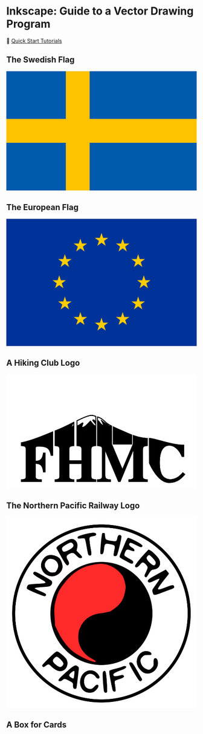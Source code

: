 # Inkscape: Guide to a Vector Drawing Program

:link: [Quick Start Tutorials](http://tavmjong.free.fr/INKSCAPE/MANUAL/html/QuickStart.html)

## The Swedish Flag

![The Swedish Flag](The-Swedish-Flag.svg)

## The European Flag

![The European Flag](The-European-Flag.svg)

## A Hiking Club Logo

![A Hiking Club Logo](A-Hiking-Club-Logo.svg)

## The Northern Pacific Railway Logo

![The Northern Pacific Railway Logo](The-Northern-Pacific-Railway-Logo.svg)

## A Box for Cards
